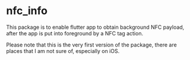 # nfc_info

This package is to enable flutter app to obtain background NFC payload, after the app is put into foreground by a NFC tag action.

Please note that this is the very first version of the package, there are places that I am not sure of, especially on iOS.
